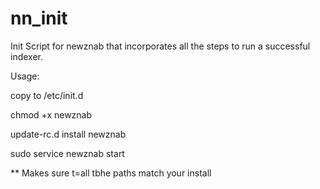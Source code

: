 nn_init
=======

Init Script for newznab that incorporates all the steps to run a successful indexer.

Usage:

  copy to /etc/init.d

  chmod +x newznab
  
  update-rc.d install newznab
  
  sudo service newznab start
  
  ** Makes sure t=all tbhe paths match your install

